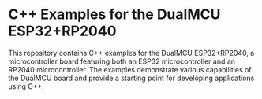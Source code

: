 # C++ Examples for the DualMCU ESP32+RP2040 

This repository contains C++ examples for the DualMCU ESP32+RP2040, a microcontroller board featuring both an ESP32 microcontroller and an RP2040 microcontroller. The examples demonstrate various capabilities of the DualMCU board and provide a starting point for developing applications using C++.